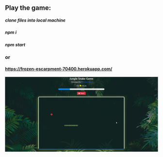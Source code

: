 ## Play the game:
##### clone files into local machine
##### npm i
##### npm start
### or
#### https://frozen-escarpment-70400.herokuapp.com/
![alt text](https://github.com/coskunuyar/Jungle-Snake-Game-React-Redux/blob/master/2020-02-22%2016_24_28-Ayarlar.png?raw=true)
